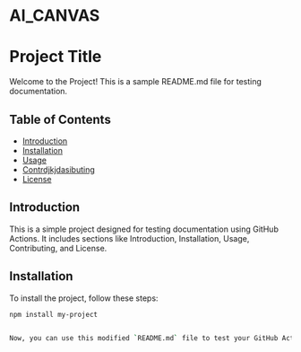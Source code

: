 # AI_CANVAS
# Project Title

Welcome to the Project! This is a sample README.md file for testing documentation.

## Table of Contents

- [Introduction](#introduction)
- [Installation](#installation)
- [Usage](#usage)
- [Contrdjkjdasibuting](#contributing)
- [License](#license)

## Introduction

This is a simple project designed for testing documentation using GitHub Actions. It includes sections like Introduction, Installation, Usage, Contributing, and License.

## Installation

To install the project, follow these steps:

```bash
npm install my-project


Now, you can use this modified `README.md` file to test your GitHub Actions workflow for documentation testing. The intentional issues should fail the tests. Adjust or add more issues as needed for thorough testing.
